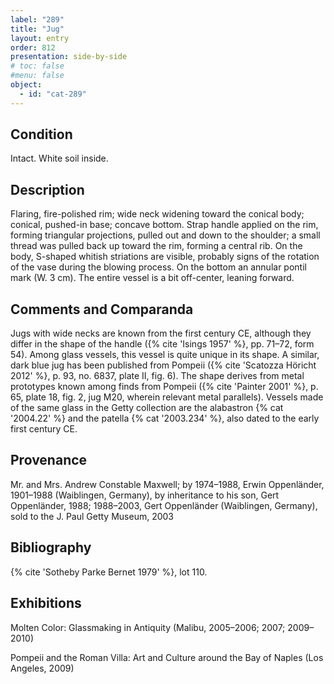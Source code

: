 ```yaml
---
label: "289"
title: "Jug"
layout: entry
order: 812
presentation: side-by-side
# toc: false
#menu: false 
object:
  - id: "cat-289"
---
```


## Condition

Intact. White soil inside.

## Description

Flaring, fire-polished rim; wide neck widening toward the conical body; conical, pushed-in base; concave bottom. Strap handle applied on the rim, forming triangular projections, pulled out and down to the shoulder; a small thread was pulled back up toward the rim, forming a central rib. On the body, S-shaped whitish striations are visible, probably signs of the rotation of the vase during the blowing process. On the bottom an annular pontil mark (W. 3 cm). The entire vessel is a bit off-center, leaning forward.

## Comments and Comparanda

Jugs with wide necks are known from the first century CE, although they differ in the shape of the handle ({% cite 'Isings 1957' %}, pp. 71–72, form 54). Among glass vessels, this vessel is quite unique in its shape. A similar, dark blue jug has been published from Pompeii ({% cite 'Scatozza Höricht 2012' %}, p. 93, no. 6837, plate II, fig. 6). The shape derives from metal prototypes known among finds from Pompeii ({% cite 'Painter 2001' %}, p. 65, plate 18, fig. 2, jug M20, wherein relevant metal parallels). Vessels made of the same glass in the Getty collection are the alabastron {% cat '2004.22' %} and the patella {% cat '2003.234' %}, also dated to the early first century CE.

## Provenance

Mr. and Mrs. Andrew Constable Maxwell; by 1974–1988, Erwin Oppenländer, 1901–1988 (Waiblingen, Germany), by inheritance to his son, Gert Oppenländer, 1988; 1988–2003, Gert Oppenländer (Waiblingen, Germany), sold to the J. Paul Getty Museum, 2003

## Bibliography

{% cite 'Sotheby Parke Bernet 1979' %}, lot 110.

## Exhibitions

Molten Color: Glassmaking in Antiquity (Malibu, 2005–2006; 2007; 2009–2010)

Pompeii and the Roman Villa: Art and Culture around the Bay of Naples (Los Angeles, 2009)